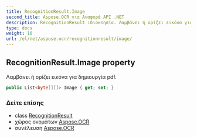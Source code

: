 ```yaml
---
title: RecognitionResult.Image
second_title: Aspose.OCR για Αναφορά API .NET
description: RecognitionResult ιδιοκτησία. Λαμβάνει ή ορίζει εικόνα για δημιουργία pdf.
type: docs
weight: 10
url: /el/net/aspose.ocr/recognitionresult/image/
---
```

## RecognitionResult.Image property

Λαμβάνει ή ορίζει εικόνα για δημιουργία pdf.

```csharp
public List<byte[][]> Image { get; set; }
```

### Δείτε επίσης

* class [RecognitionResult](../)
* χώρος ονομάτων [Aspose.OCR](../../recognitionresult/)
* συνέλευση [Aspose.OCR](../../../)


